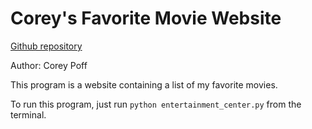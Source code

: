 # Corey's Favorite Movie Website
[Github repository](https://github.com/coreyjpoff/ud036_StarterCode)

Author: Corey Poff

This program is a website containing a list of my favorite movies.

To run this program, just run `python entertainment_center.py` from the
terminal.
